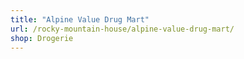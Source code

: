 ```yaml
---
title: "Alpine Value Drug Mart"
url: /rocky-mountain-house/alpine-value-drug-mart/
shop: Drogerie
---
```

